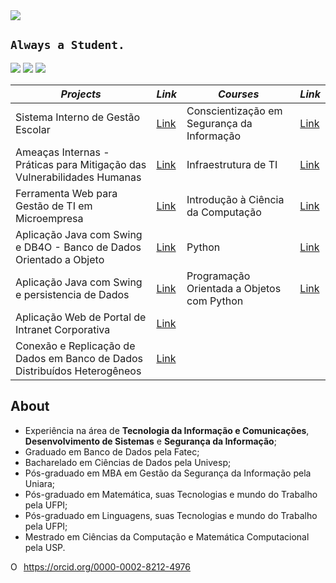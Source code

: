 <img src="https://sn3301files.storage.live.com/y4mNCIAmDTGUWrNF_Sb6sshWIrO3WtI2jkTREJIJ0HK956N20KLStSkKiFNV_xHoVau_EbGBgSlhs9A7Gk0r4dP_rXc090cTtcgvQRwoktKvyJR_iD0sQISZCfjnXGNeEXhjJ-98m6fI3ftyHCpbezy9lEeFTsSJ2Ex4gsrt0EQvOF3kvG52qffab-Rfv0O50Eqrg7tJOxtsKf79mDbVu8JfA/GitHub%20Banner_png.png?psid=1&width=1366&height=415"/>

## `Always a Student.`

<a href="https://www.facebook.com/fertorresfs" target="_blank"><img src="https://img.icons8.com/cute-clipart/64/000000/facebook.png"/></a> <a href="https://twitter.com/fertorresfs" target="_blank"><img src="https://img.icons8.com/cute-clipart/64/000000/twitter.png"/></a> <a href="https://www.linkedin.com/in/fertorresfs/" target="_blank"><img src="https://img.icons8.com/cute-clipart/64/000000/linkedin.png"/></a>

_Projects_ | _Link_ | _Courses_ | _Link_
--- | --- | --- | --- |
Sistema Interno de Gestão Escolar | [Link](url) | Conscientização em Segurança da Informação | [Link](url)
Ameaças Internas - Práticas para Mitigação das Vulnerabilidades Humanas | [Link](url) | Infraestrutura de TI | [Link](url)
Ferramenta Web para Gestão de TI em Microempresa | [Link](url) | Introdução à Ciência da Computação | [Link](intro_ciencia_comp.md)
Aplicação Java com Swing e DB4O - Banco de Dados Orientado a Objeto | [Link](url) | Python | [Link](url)
Aplicação Java com Swing e persistencia de Dados | [Link](url) | Programação Orientada a Objetos com Python | [Link](url)
Aplicação Web de Portal de Intranet Corporativa | [Link](url) |
Conexão e Replicação de Dados em Banco de Dados Distribuídos Heterogêneos | [Link](url) |


## About

- Experiência na área de **Tecnologia da Informação e Comunicações**, **Desenvolvimento de Sistemas** e **Segurança da Informação**;
- Graduado em Banco de Dados pela Fatec;
- Bacharelado em Ciências de Dados pela Univesp;
- Pós-graduado em MBA em Gestão da Segurança da Informação pela Uniara;
- Pós-graduado em Matemática, suas Tecnologias e mundo do Trabalho pela UFPI;
- Pós-graduado em Linguagens, suas Tecnologias e mundo do Trabalho pela UFPI;
- Mestrado em Ciências da Computação e Matemática Computacional pela USP. 

<div itemscope itemtype="https://schema.org/Person"><a itemprop="sameAs" content="https://orcid.org/0000-0002-8212-4976" href="https://orcid.org/0000-0002-8212-4976" target="orcid.widget" rel="me noopener noreferrer" style="vertical-align:top;"><img src="https://orcid.org/sites/default/files/images/orcid_16x16.png" style="width:1em;margin-right:.5em;" alt="ORCID iD icon">https://orcid.org/0000-0002-8212-4976</a></div>








